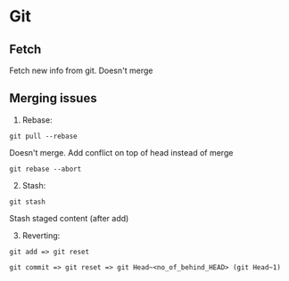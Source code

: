 # Git

## Fetch

Fetch new info from git. Doesn't merge

## Merging issues
1. Rebase:

```
git pull --rebase
```
Doesn't merge. Add conflict on top of head instead of merge

```
git rebase --abort
```

2. Stash:

```
git stash
```

Stash staged content (after add)

3. Reverting:

```
git add => git reset
```

```
git commit => git reset => git Head~<no_of_behind_HEAD> (git Head~1)